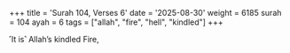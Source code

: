 +++
title = 'Surah 104, Verses 6'
date = '2025-08-30'
weight = 6185
surah = 104
ayah = 6
tags = ["allah", "fire", "hell", "kindled"]
+++

˹It is˺ Allah’s kindled Fire,